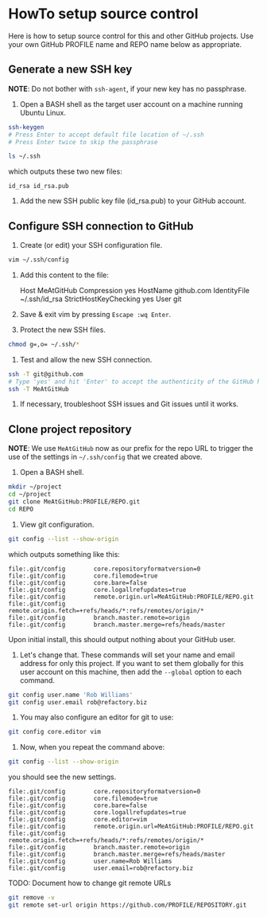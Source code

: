 # HowTo setup source control
Here is how to setup source control for this and other GitHub projects.
Use your own GitHub PROFILE name and REPO name below as appropriate.

## Generate a new SSH key
**NOTE**:  Do not bother with `ssh-agent`, if your new key has no passphrase.

1. Open a BASH shell as the target user account on a machine running Ubuntu Linux.

~~~ bash
ssh-keygen
# Press Enter to accept default file location of ~/.ssh
# Press Enter twice to skip the passphrase

ls ~/.ssh
~~~

   which outputs these two new files:

    id_rsa id_rsa.pub

1. Add the new SSH public key file (id_rsa.pub) to your GitHub account.

## Configure SSH connection to GitHub
1. Create (or edit) your SSH configuration file.

~~~ bash
vim ~/.ssh/config
~~~

1. Add this content to the file:

    Host MeAtGitHub
        Compression yes
        HostName github.com
        IdentityFile ~/.ssh/id_rsa
        StrictHostKeyChecking yes
        User git

1. Save & exit vim by pressing `Escape :wq Enter`.
1. Protect the new SSH files.

~~~ bash
chmod g=,o= ~/.ssh/*
~~~

1. Test and allow the new SSH connection.

~~~ bash
ssh -T git@github.com
# Type 'yes' and hit 'Enter' to accept the authenticity of the GitHub host machine.
ssh -T MeAtGitHub
~~~

1. If necessary, troubleshoot SSH issues and Git issues until it works.

## Clone project repository
**NOTE**: We use `MeAtGitHub` now as our prefix for the repo URL to trigger the
use of the settings in `~/.ssh/config` that we created above.

1. Open a BASH shell.

~~~ bash
mkdir ~/project
cd ~/project
git clone MeAtGitHub:PROFILE/REPO.git
cd REPO
~~~

1. View git configuration.

~~~ bash
git config --list --show-origin
~~~

   which outputs something like this:

    file:.git/config        core.repositoryformatversion=0
    file:.git/config        core.filemode=true
    file:.git/config        core.bare=false
    file:.git/config        core.logallrefupdates=true
    file:.git/config        remote.origin.url=MeAtGitHub:PROFILE/REPO.git
    file:.git/config        remote.origin.fetch=+refs/heads/*:refs/remotes/origin/*
    file:.git/config        branch.master.remote=origin
    file:.git/config        branch.master.merge=refs/heads/master

   Upon initial install, this should output nothing about your GitHub user.

1. Let's change that.
   These commands will set your name and email address for only this project.
   If you want to set them globally for this user account on this machine, then add the `--global` option to each command.

~~~ bash
git config user.name 'Rob Williams'
git config user.email rob@refactory.biz
~~~

1. You may also configure an editor for git to use:

~~~ bash
git config core.editor vim
~~~

1. Now, when you repeat the command above:

~~~ bash
git config --list --show-origin
~~~

   you should see the new settings.

    file:.git/config        core.repositoryformatversion=0
    file:.git/config        core.filemode=true
    file:.git/config        core.bare=false
    file:.git/config        core.logallrefupdates=true
    file:.git/config        core.editor=vim
    file:.git/config        remote.origin.url=MeAtGitHub:PROFILE/REPO.git
    file:.git/config        remote.origin.fetch=+refs/heads/*:refs/remotes/origin/*
    file:.git/config        branch.master.remote=origin
    file:.git/config        branch.master.merge=refs/heads/master
    file:.git/config        user.name=Rob Williams
    file:.git/config        user.email=rob@refactory.biz

TODO: Document how to change git remote URLs

~~~ bash
git remove -v
git remote set-url origin https://github.com/PROFILE/REPOSITORY.git
~~~

[activate]: ./HowTo-activate_this_project.md "HowTo activate this project"
[application]: ./HowTo-execute_application.md "HowTo execute application"
[AWS CLI]: ./HowTo-setup-AWS_CLI.md "HowTo setup AWS CLI"
[clone]: ./HowTo-setup-source_control.md "HowTo setup source control"
[deploy]: ./HowTo-deploy-server.md "HowTo deploy server"
[initiation]: ./project_initiation.md "How Rob initiated the project repository"
[install]: ./HowTo-install-packages.md "HowTo install Ubuntu packages"
[license]: ../LICENSE.md "License"
[ReadMe]: ../README.md "ReadMe"
[test]: ./HowTo-test.md "HowTo test"
[venv]: ./HowTo-setup-Python_virtual_environment.md "HowTo setup Python virtual environment"
[workstation]: ./HowTo-setup-workstation.md "HowTo setup workstation"

